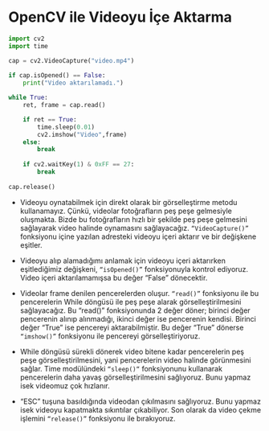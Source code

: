 # OpenCV ile Videoyu İçe Aktarma
```python
import cv2
import time

cap = cv2.VideoCapture("video.mp4")
    
if cap.isOpened() == False:
    print("Video aktarılamadı.")

while True:
    ret, frame = cap.read()

    if ret == True:
        time.sleep(0.01)
        cv2.imshow("Video",frame)   
    else:
        break
        
    if cv2.waitKey(1) & 0xFF == 27:
        break
        
cap.release()
```

- Videoyu oynatabilmek için direkt olarak bir görselleştirme metodu kullanamayız. Çünkü, videolar fotoğrafların peş peşe gelmesiyle oluşmakta. Bizde bu
fotoğrafların hızlı bir şekilde peş peşe gelmesini sağlayarak video halinde oynamasını sağlayacağız. `“VideoCapture()”` fonksiyonu içine yazılan adresteki
videoyu içeri aktarır ve bir değişkene eşitler.

- Videoyu alıp alamadığımı anlamak için videoyu içeri aktarırken eşitlediğimiz değişkeni, `“isOpened()”` fonksiyonuyla kontrol ediyoruz. Video içeri aktarılamamışsa bu değer “False” dönecektir.

- Videolar frame denilen pencerelerden oluşur. `“read()”` fonksiyonu ile bu pencerelerin While döngüsü ile peş peşe alarak görselleştirilmesini
sağlayacağız. Bu “read()” fonksiyonunda 2 değer döner; birinci değer pencerenin alınıp alınmadığı, ikinci değer ise pencerenin kendisi. Birinci değer
“True” ise pencereyi aktarabilmiştir. Bu değer “True” dönerse `“imshow()”` fonksiyonu ile pencereyi görselleştiriyoruz.

- While döngüsü sürekli dönerek video bitene kadar pencerelerin peş peşe görselleştirilmesini, yani pencerelerin video halinde görünmesini sağlar.
Time modülündeki `“sleep()“` fonksiyonunu kullanarak pencerelerin daha yavaş görselleştirilmesini sağlıyoruz. Bunu yapmaz isek videomuz çok hızlanır.

- “ESC” tuşuna basıldığında videodan çıkılmasını sağlıyoruz. Bunu yapmaz isek videoyu kapatmakta sıkıntılar çıkabiliyor. Son olarak da video çekme işlemini `“release()”` fonksiyonu ile bırakıyoruz.
